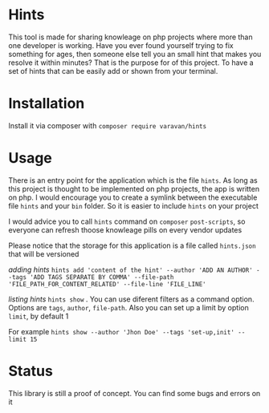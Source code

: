 # Hints

This tool is made for sharing knowleage on php projects where more than one developer is working. 
Have you ever found yourself trying to fix something for ages, then someone else tell you an small hint that makes you resolve it within minutes? 
That is the purpose for of this project. To have a set of hints that can be easily add or shown from your terminal. 
 
# Installation

Install it via composer with `composer require varavan/hints`

# Usage

There is an entry point for the application which is the file `hints`. As long as this project is thought to be implemented on php projects, the app is written on php. 
I would encourage you to create a symlink between the executable file `hints` and your `bin` folder. So it is easier to include `hints` on your project

I would advice you to call `hints` command on `composer` `post-scripts`, so everyone can refresh thoose knowleage pills on every vendor updates

Please notice that the storage for this application is a file called `hints.json` that will be versioned

*adding hints*
`hints add 'content of the hint' --author 'ADD AN AUTHOR' --tags 'ADD TAGS SEPARATE BY COMMA' --file-path 'FILE_PATH_FOR_CONTENT_RELATED' --file-line 'FILE_LINE'` 

*listing hints*
`hints show` . You can use diferent filters as a command option. Options are `tags`, `author`, `file-path`. 
 Also you can set up a limit by option `limit`, by default 1
 
 For example `hints show --author 'Jhon Doe' --tags 'set-up,init' --limit 15`
 

# Status

This library is still a proof of concept. You can find some bugs and errors on it